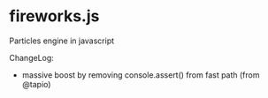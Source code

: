 fireworks.js
============

Particles engine in javascript


ChangeLog: 
* massive boost by removing console.assert() from fast path (from @tapio)